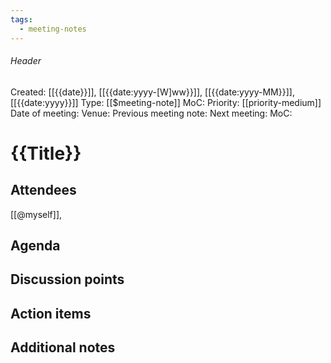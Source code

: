```yaml
---
tags:
  - meeting-notes
---
```

###### Header
Created: [[{{date}}]], [[{{date:yyyy-[W]ww}}]], [[{{date:yyyy-MM}}]], [[{{date:yyyy}}]]
Type: [[$meeting-note]]
MoC: 
Priority: [[priority-medium]]
Date of meeting: 
Venue: 
Previous meeting note: 
Next meeting:
MoC: 

# {{Title}}

## Attendees
[[@myself]], 

## Agenda


## Discussion points


## Action items


## Additional notes